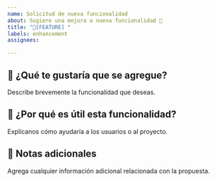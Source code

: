 ```yaml
---
name: Solicitud de nueva funcionalidad
about: Sugiere una mejora o nueva funcionalidad 🚀
title: "🚀[FEATURE] "
labels: enhancement
assignees: 

---
```


## 🌟 ¿Qué te gustaría que se agregue?

Describe brevemente la funcionalidad que deseas.

## 🤔 ¿Por qué es útil esta funcionalidad?

Explícanos cómo ayudaría a los usuarios o al proyecto.

## 📌 Notas adicionales

Agrega cualquier información adicional relacionada con la propuesta.

